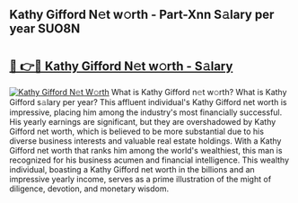 ## Kathy Gifford N𝚎t w𝚘rth - Part-Xnn S𝚊lary per year SUO8N

# <h2><a href="http://gc1ib9q.nevu.top/?p=Kathy+Gifford">🔗 👉🔴 Kathy Gifford N𝚎t w𝚘rth - S𝚊lary</a></h2>

[![Kathy Gifford N𝚎t W𝚘rth](https://i.imgur.com/Oavwk0R.jpeg)](http://gc1ib9q.nevu.top/?p=Kathy+Gifford)
What is Kathy Gifford n𝚎t w𝚘rth? What is Kathy Gifford s𝚊lary per year?
This affluent individual's Kathy Gifford net worth is impressive, placing him among the industry's most financially successful. His yearly earnings are significant, but they are overshadowed by Kathy Gifford net worth, which is believed to be more substantial due to his diverse business interests and valuable real estate holdings. With a Kathy Gifford net worth that ranks him among the world's wealthiest, this man is recognized for his business acumen and financial intelligence. This wealthy individual, boasting a Kathy Gifford net worth in the billions and an impressive yearly income, serves as a prime illustration of the might of diligence, devotion, and monetary wisdom.

